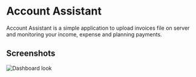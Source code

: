 # Account Assistant
Account Assistant is a simple application to upload invoices file on server and monitoring your income, expense and planning payments.
 ## Screenshots
![Dashboard look](../imageAccount/dashadmin.png)